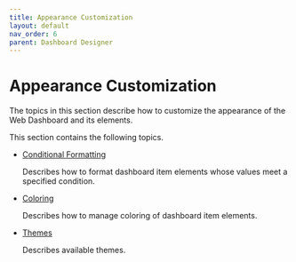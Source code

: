 ```yaml
---
title: Appearance Customization
layout: default
nav_order: 6
parent: Dashboard Designer
---
```

# Appearance Customization
The topics in this section describe how to customize the appearance of the Web Dashboard and its elements.

This section contains the following topics.
* [Conditional Formatting](appearance-customization/conditional-formatting.md)
	
	Describes how to format dashboard item elements whose values meet a specified condition.
* [Coloring](appearance-customization/coloring.md)
	
	Describes how to manage coloring of dashboard item elements.

*  [Themes](appearance-customization/themes.md)

	Describes available themes.	